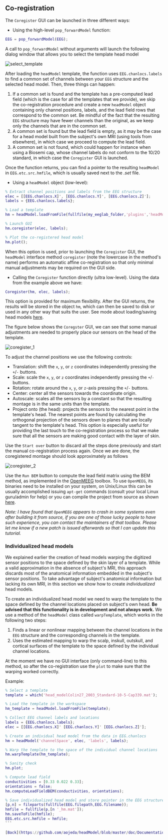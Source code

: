 ## Co-registration
The `Coregister` GUI can be launched in three different ways:

* Using the high-level `pop_forwardModel` function:
```matlab
EEG = pop_forwardModel(EEG);
```
A call to `pop_forwardModel` without arguments will launch the following dialog window that allows you to select the template head model

![select_template](https://github.com/aojeda/headModel/blob/master/doc/assets/select_template.png)

After loading the `headModel` template, the function uses `EEG.chanlocs.labels` to find a common set of channels between your `EEG` structure and the selected head model. Then, three things can happen:
1. If a common set is found and the template has a pre-computed lead field (which is the case for all the templates that we provide), we skip the co-registration procedure and create a new `headModel` object containing only channel positions, labels, and the lead field rows that correspond to the common set. Be mindful of the fact that the resulting `EEG` structure may have fewer channels than the original, as we keep only the channels that are in the common set.
2. A common set is found but the lead field is empty, as it may be the case for a head model built from the subject's own MRI (using tools from elsewhere), in which case we proceed to compute the lead field.
3. A common set is not found, which could happen for instance when using a Biosemi cap, whose channel labels do not conform to the 10/20 standard, in which case the `Coregister` GUI is launched.

Once the function returns, you can find a pointer to the resulting `headModel` in `EEG.etc.src.hmfile`, which is usually saved next to the *.set* file.

* Using a `headModel` object (low-level):
```matlab
% Extract channel positions and labels from the EEG structure
elec = [[EEG.chanlocs.X]', [EEG.chanlocs.Y]', [EEG.chanlocs.Z]'];
labels = {EEG.chanlocs.labels};

% Load a template
hm = headModel.loadFromFile(fullfile(my_eeglab_folder,'plugins','headModel','resources','head_modelColin27_5003_Standard-10-5-Cap339.mat'));

% Launch GUI
hm.coregister(elec, labels);

% Plot the co-registered head model
hm.plot();
```
When this option is used, prior to launching the `Coregister` GUI, the `headModel` interface method `coregister` (note the lowercase in the method's name) performs an automatic affine co-registration so that only minimal manual adjustments may  be required on the GUI side.

* Calling the `Coregister` function directly (ultra low-level). Using the data from the example above we have:
```matlab
Coregister(hm, elec, labels);
```
This option is provided for maximum flexibility. After the GUI returns, the results will be stored in the object `hm`,  which can then be saved to disk or used in any other way that suits the user. See mode about loading/saving head models [here](https://github.com/aojeda/headModel/blob/master/doc/data_structure.md).

The figure below shows the `Coregster` GUI, we can see that some manual adjustments are needed to properly place our sensors on the head of the template.

![coregister_1](https://github.com/aojeda/headModel/blob/master/doc/assets/coregister_1.png)

To adjust the channel positions we use the following controls:

* Translation: shift the `x`, `y`, or `z` coordinates independently pressing the `+`/`-` buttons.
* Scale: scale the `x`, `y`, or `z` coordinates independently pressing the `+`/`-` buttons.
* Rotation: rotate around the `x`, `y`, or `z`-axis pressing the `+`/`-` buttons.
* Center: center all the sensors towards the coordinate origin.
* Autoscale: scales all the sensors by a constant so that the resulting montage is in the same units than the template.
* Project onto (the head): projects the sensors to the nearest point in the template's head. The nearest points are found by calculating the orthogonal projection of the sensors down to planes that are locally tangent to the template's head. This option is especially useful for providing the last touch to the co-registration process so that we make sure that all the sensors are making good contact with the layer of skin.

Use the `Start over` button to discard all the steps done previously and start the manual co-registration process again. Once we are done, the coregistered montage should look approximately as follows

![coregister_2](https://github.com/aojeda/headModel/blob/master/doc/assets/coregister_2.png)

Use the `Run BEM` button to compute the lead field matrix using the BEM method, as implemented in the [OpenMEEG](https://openmeeg.github.io/) toolbox. To use `OpenMEEG`, its binaries need to be installed on your system, on Unix/Linux this can be usually accomplished issuing `apt-get` commands (consult your local Linux guru/admin for help) or you can compile the project from source as shown [here](https://github.com/openmeeg/openmeeg/).

*Note: I have found that `OpenMEEG` appears to crash in some systems even after building it from source, if you are one of those lucky people to have such experience, you can contact the maintainers of that toolbox. Please let me know if a new  patch is issued afterwards so that I can update this tutorial.*


### Individualized head models
We explained earlier the creation of head models warping the digitized sensor positions to the space defined by the skin layer of a template. While a valid approximation in the absence of subject's MRI, this approach discards most of the anatomical information embedded in the subject's sensor positions. To take advantage of subject's anatomical information but lacking its own MRI, in this section we show how to create *individualized* head models.

To create an individualized head model we need to warp the template to the space defined by the channel locations placed on subject's own head. **Be advised that this functionality is in development and not always work.** We use a method of the `headModel` class called `warpTemplate`, which works in the following two steps:

1. Finds a linear or nonlinear mapping between the channel locations in the `EEG` structure and the corresponding channels in the template.
2. Uses the estimated mapping to warp the scalp, inskull, outskull, and cortical surfaces of the template to the space defined by the individual channel locations.

At the moment we have no GUI interface (only command-line) to this method, so after the co-registration use the `plot` to make sure that the warping worked correctly.

Example:
````matlab
% Select a template
template = which('head_modelColin27_2003_Standard-10-5-Cap339.mat');

% Load the template in the workspace
hm_template = headModel.loadFromFile(template);

% Collect EEG channel labels and locations
labels = {EEG.chanlocs.labels};
elec = [[EEG.chanlocs.X]' [EEG.chanlocs.Y]' [EEG.chanlocs.Z]'];

% Create an individual head model from the data in EEG.chanlocs
hm = headModel('channelSpace', elec, 'labels', labels);

% Warp the template to the space of the individual channel locations
hm.warpTemplate(hm_template);

% Sanity check
hm.plot;

% Compute lead field
conductivities = [0.33 0.022 0.33];
orientations = false;
hm.computeLeadFieldBEM(conductivities, orientations);

% Save individualized head model and store pointer in the EEG structure
[p,n] = fileparts(fullfile(EEG.filepath,EEG.filename));
hmfile = fullfile(p,[n '_hm.mat']);
hm.saveToFile(hmfile);
EEG.etc.src.hmfile = hmfile;
```

[Back](https://github.com/aojeda/headModel/blob/master/doc/Documentation.md)
